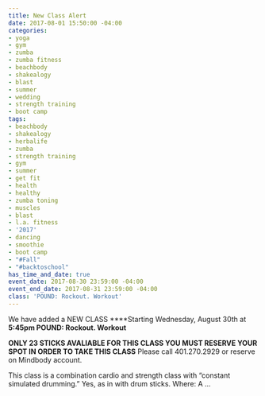 ```yaml
---
title: New Class Alert
date: 2017-08-01 15:50:00 -04:00
categories:
- yoga
- gym
- zumba
- zumba fitness
- beachbody
- shakealogy
- blast
- summer
- wedding
- strength training
- boot camp
tags:
- beachbody
- shakealogy
- herbalife
- zumba
- strength training
- gym
- summer
- get fit
- health
- healthy
- zumba toning
- muscles
- blast
- l.a. fitness
- '2017'
- dancing
- smoothie
- boot camp
- "#Fall"
- "#backtoschool"
has_time_and_date: true
event_date: 2017-08-30 23:59:00 -04:00
event_end_date: 2017-08-31 23:59:00 -04:00
class: 'POUND: Rockout. Workout'
---
```


We have added a NEW CLASS ****Starting Wednesday, August 30th at **5:45pm POUND: Rockout. Workout**

**ONLY 23 STICKS AVALIABLE FOR THIS CLASS YOU MUST RESERVE YOUR SPOT IN ORDER TO TAKE THIS CLASS** Please call 401.270.2929 or reserve on Mindbody account.

 This class is a combination cardio and strength class with “constant simulated drumming.” Yes, as in with drum sticks. Where: A ...